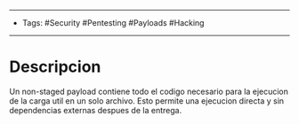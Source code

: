 ------------
- Tags: #Security #Pentesting #Payloads #Hacking
------------

# Descripcion
Un non-staged payload contiene todo el codigo necesario para la ejecucion de la carga util en un solo archivo. Esto permite una ejecucion directa y sin dependencias externas despues de la entrega. 
